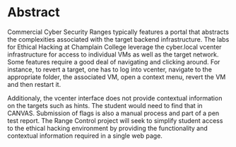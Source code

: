 # Abstract

Commercial Cyber Security Ranges typically features a portal that abstracts the complexities associated with the target backend infrastructure.  The labs for Ethical Hacking at Champlain College leverage the cyber.local vcenter infrastructure for access to individual VMs as well as the target network.  Some features require a good deal of navigating and clicking around.  For instance, to revert a target, one has to log into vcenter, navigate to the appropriate folder, the associated VM, open a context menu, revert the VM and then restart it.

Additionaly, the vcenter interface does not provide contextual information on the targets such as hints.  The student would need to find that in CANVAS.  Submission of flags is also a manual process and part of a pen test report.  The Range Control project will seek to simplify student access to the ethical hacking environment by providing the functionality and contextual information required in a single web page.